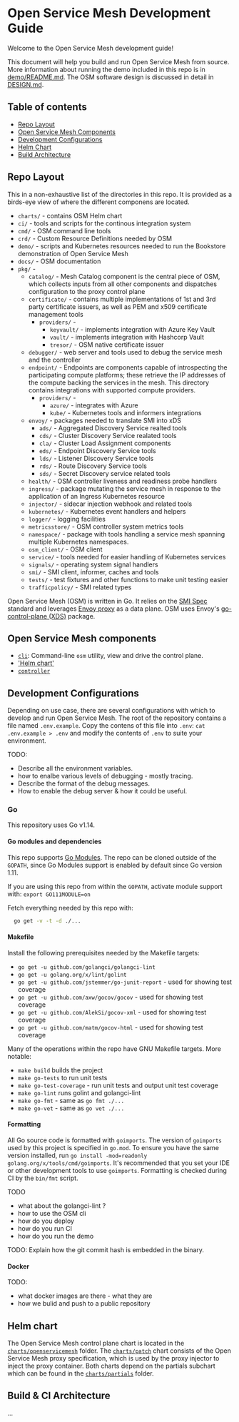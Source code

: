 # Open Service Mesh Development Guide

Welcome to the Open Service Mesh development guide!

This document will help you build and run Open Service Mesh from source.
More information about running the demo included in this repo is
in [demo/README.md](demo/README.md).
The OSM software design is discussed
in detail in [DESIGN.md](DESIGN.md).

## Table of contents

- [Repo Layout](#repo-layout)
- [Open Service Mesh Components](#open-service-mesh-components)
- [Development Configurations](#development-configurations)
- [Helm Chart](#helm-chart)
- [Build Architecture](#build-architecture)


## Repo Layout

This in a non-exhaustive list of the directories in this repo. It is provided
as a birds-eye view of where the different componens are located.

  - `charts/` - contains OSM Helm chart
  - `ci/` - tools and scripts for the continous integration system
  - `cmd/` - OSM command line tools
  - `crd/` - Custom Resource Definitions needed by OSM
  - `demo/` - scripts and Kubernetes resources needed to run the Bookstore demonstration of Open Service Mesh
  - `docs/` - OSM documentation
  - `pkg/` -
    - `catalog/` - Mesh Catalog component is the central piece of OSM, which collects inputs from all other components and dispatches configuration to the proxy control plane
    - `certificate/` - contains multiple implementations of 1st and 3rd party certificate issuers, as well as PEM and x509 certificate management tools
        - `providers/` -
          - `keyvault/` - implements integration with Azure Key Vault
          - `vault/` - implements integration with Hashcorp Vault
          - `tresor/` - OSM native certificate issuer
    - `debugger/` - web server and tools used to debug the service mesh and the controller
    - `endpoint/` - Endpoints are components capable of introspecting the participating compute platforms; these retrieve the IP addresses of the compute backing the services in the mesh. This directory contains integrations with supported compute providers.
      - `providers/` -
        - `azure/` - integrates with Azure
        - `kube/` - Kubernetes tools and informers integrations
    - `envoy/` - packages needed to translate SMI into xDS
      - `ads/` - Aggregated Discovery Service realted tools
      - `cds/` - Cluster Discovery Service realated tools
      - `cla/` - Cluster Load Assignment components
      - `eds/` - Endpoint Discovery Service tools
      - `lds/` - Listener Discovery Service tools
      - `rds/` - Route Discovery Service tools
      - `sds/` - Secret Discovery service related tools
    - `health/` - OSM controller liveness and readiness probe handlers
    - `ingress/` - package mutating the service mesh in response to the application of an Ingress Kubernetes resource
    - `injector/` - sidecar injection webhook and related tools
    - `kubernetes/` - Kubernetes event handlers and helpers
    - `logger/` - logging facilities
    - `metricsstore/` - OSM controller system metrics tools
    - `namespace/` - package with tools handling a service mesh spanning multiple Kubernetes namespaces.
    - `osm_client/` - OSM client
    - `service/` - tools needed for easier handling of Kubernetes services
    - `signals/` - operating system signal handlers
    - `smi/` - SMI client, informer, caches and tools
    - `tests/` - test fixtures and other functions to make unit testing easier
    - `trafficpolicy/` - SMI related types


Open Service Mesh (OSM) is written in Go. It relies on the [SMI Spec](https://github.com/servicemeshinterface/smi-spec/) standard
and leverages [Envoy proxy](https://github.com/envoyproxy/envoy) as a data plane.
OSM uses Envoy's [go-control-plane (XDS)](https://github.com/envoyproxy/go-control-plane) package.



## Open Service Mesh components

- [`cli`](cli): Command-line `osm` utility, view and drive the control
  plane.
- ['Helm chart'](helm-chart)
- [`controller`](controller)


## Development Configurations

Depending on use case, there are several configurations with which to develop
and run Open Service Mesh.
The root of the repository contains a file named `.env.example`. Copy the contens of this file into `.env`: `cat .env.example > .env` and modify the contents of `.env` to suite your environment.

TODO:
 - Describe all the environment variables.
 - how to enalbe various levels of debugging - mostly tracing.
 - Describe the format of the debug messages.
 - How to enable the debug server & how it could be useful.

### Go

This repository uses Go v1.14.

#### Go modules and dependencies

This repo supports [Go Modules](https://github.com/golang/go/wiki/Modules).
The repo can be cloned outside of the `GOPATH`, since Go Modules support is
enabled by default since Go version 1.11.

If you are using this repo from within the `GOPATH`,
activate module support with: `export GO111MODULE=on`

Fetch everything needed by this repo with:

```bash
  go get -v -t -d ./...
```

#### Makefile

Install the following prerequisites needed by the Makefile targets:
  - `go get -u github.com/golangci/golangci-lint`
  - `go get -u golang.org/x/lint/golint`
  - `go get -u github.com/jstemmer/go-junit-report` - used for showing test coverage
  - `go get -u github.com/axw/gocov/gocov` - used for showing test coverage
  - `go get -u github.com/AlekSi/gocov-xml` - used for showing test coverage
  - `go get -u github.com/matm/gocov-html` - used for showing test coverage


Many of the operations within the repo have GNU Makefile targets.
More notable:
  - `make build` builds the project
  - `make go-tests` to run unit tests
  - `make go-test-coverage` - run unit tests and output unit test coverage
  - `make go-lint` runs golint and golangci-lint
  - `make go-fmt` - same as `go fmt ./...`
  - `make go-vet` - same as `go vet ./...`


#### Formatting

All Go source code is formatted with `goimports`. The version of `goimports`
used by this project is specified in `go.mod`. To ensure you have the same
version installed, run `go install -mod=readonly
golang.org/x/tools/cmd/goimports`. It's recommended that you set your IDE or
other development tools to use `goimports`. Formatting is checked during CI by
the `bin/fmt` script.



TODO
 - what about the golangci-lint ?
 - how to use the OSM cli
 - how do you deploy
 - how do you run CI
 - how do you run the demo

TODO: Explain how the git commit hash is embedded in the binary.

#### Docker

TODO:
  - what docker images are there - what they are
  - how we bulid and push to a public repository

## Helm chart

The Open Service Mesh control plane chart is located in the
[`charts/openservicemesh`](charts/openservicemesh) folder. The [`charts/patch`](charts/patch)
chart consists of the Open Service Mesh proxy specification, which is used by the proxy
injector to inject the proxy container. Both charts depend on the partials
subchart which can be found in the [`charts/partials`](charts/partials) folder.


## Build & CI Architecture

...
